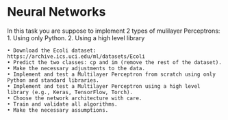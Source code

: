 # Neural Networks
In this task you are suppose to implement 2 types of mulilayer Perceptrons:
	1. Using only Python.
	2. Using a high level library 

	• Download the Ecoli dataset: https://archive.ics.uci.edu/ml/datasets/Ecoli 
	• Predict the two classes: cp and im (remove the rest of the dataset). 
	• Make the necessary adjustments to the data. 
	• Implement and test a Multilayer Perceptron from scratch using only Python and standard libraries. 
	• Implement and test a Multilayer Perceptron using a high level library (e.g., Keras, TensorFlow, Torch). 
	• Choose the network architecture with care. 
	• Train and validate all algorithms. 
	• Make the necessary assumptions.
